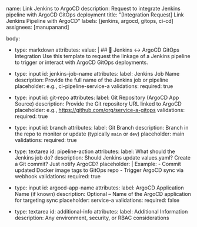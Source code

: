 name: Link Jenkins to ArgoCD
description: Request to integrate Jenkins pipeline with ArgoCD GitOps deployment
title: "[Integration Request] Link Jenkins Pipeline with ArgoCD"
labels: [jenkins, argocd, gitops, ci-cd]
assignees: [manupanand]

body:
  - type: markdown
    attributes:
      value: |
        ## 🧩 Jenkins ↔️ ArgoCD GitOps Integration
        Use this template to request the linkage of a Jenkins pipeline to trigger or interact with ArgoCD GitOps deployments.

  - type: input
    id: jenkins-job-name
    attributes:
      label: Jenkins Job Name
      description: Provide the full name of the Jenkins job or pipeline
      placeholder: e.g., ci-pipeline-service-a
    validations:
      required: true

  - type: input
    id: git-repo
    attributes:
      label: Git Repository (ArgoCD App Source)
      description: Provide the Git repository URL linked to ArgoCD
      placeholder: e.g., https://github.com/org/service-a-gitops
    validations:
      required: true

  - type: input
    id: branch
    attributes:
      label: Git Branch
      description: Branch in the repo to monitor or update (typically `main` or `dev`)
      placeholder: main
    validations:
      required: true

  - type: textarea
    id: pipeline-action
    attributes:
      label: What should the Jenkins job do?
      description: Should Jenkins update values.yaml? Create a Git commit? Just notify ArgoCD?
      placeholder: |
        Example:
        - Commit updated Docker image tags to GitOps repo
        - Trigger ArgoCD sync via webhook
    validations:
      required: true

  - type: input
    id: argocd-app-name
    attributes:
      label: ArgoCD Application Name (if known)
      description: Optional – Name of the ArgoCD application for targeting sync
      placeholder: service-a
    validations:
      required: false

  - type: textarea
    id: additional-info
    attributes:
      label: Additional Information
      description: Any environment, security, or RBAC considerations
